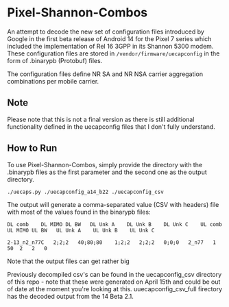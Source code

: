 # Pixel-Shannon-Combos
An attempt to decode the new set of configuration files introduced by Google in the first beta release of Android 14 for the Pixel 7 series which included the implementation of Rel 16 3GPP in its Shannon 5300 modem. These configuration files are stored in `/vendor/firmware/uecapconfig` in the form of .binarypb (Protobuf) files.

The configuration files define NR SA and NR NSA carrier aggregation combinations per mobile carrier.

## Note
Please note that this is not a final version as there is still additional functionality defined in the uecapconfig files that I don't fully understand.

## How to Run
To use Pixel-Shannon-Combos, simply provide the directory with the .binarypb files as the first parameter and the second one as the output directory.

`./uecaps.py ./uecapconfig_a14_b22 ./uecapconfig_csv`

The output will generate a comma-separated value (CSV with headers) file with most of the values found in the binarypb files:

`DL comb	DL MIMO	DL BW	DL Unk A	DL Unk B	DL Unk C	UL comb	UL MIMO	UL BW	UL Unk A	UL Unk B	UL Unk C`

`2-13_n2_n77C	2;2;2	40;80;80	1;2;2	2;2;2	0;0;0	2_n77	1	50	2	2	0`

Note that the output files can get rather big

Previously decompiled csv's can be found in the uecapconfig_csv directory of this repo - note that these were generated on April 15th and could be out of date at the moment you're looking at this. uuecapconfig_csv_full firectory has the decoded output from the 14 Beta 2.1.
